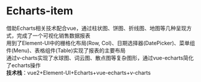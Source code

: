 # Echarts-item
借助Echarts相关技术配合vue，通过柱状图、饼图、折线图、地图等几种呈现方式，完成了一个可视化销售数据报表  
用到了Element-UI中的栅格化布局(Row, Col)、日期选择器(DatePicker)、菜单组件(Menu)、表格组件(Table)实现了报表的主要布局  
通过v-charts实现了水球图、词云图、散点图等复杂图形，通过vue-echarts简化了echarts操作  
**技术栈**：vue2+Element-UI+Echarts+vue-echarts+v-charts
